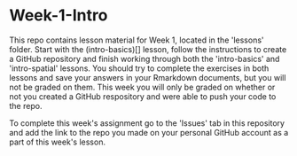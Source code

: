 # Week-1-Intro

This repo contains lesson material for Week 1, located in the 'lessons' folder. Start with the (intro-basics)[] lesson, follow the instructions to create a GitHub repository and finish working through both the 'intro-basics' and 'intro-spatial' lessons. You should try to complete the exercises in both lessons and save your answers in your Rmarkdown documents, but you will not be graded on them. This week you will only be graded on whether or not you created a GitHub respository and were able to push your code to the repo.

To complete this week's assignment go to the 'Issues' tab in this repository and add the link to the repo you made on your personal GitHub account as a part of this week's lesson.
